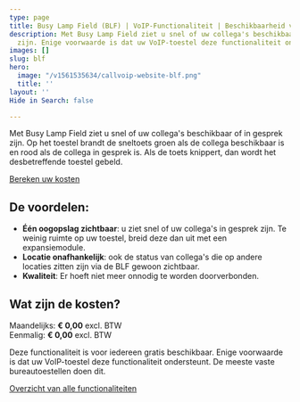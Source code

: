 ```yaml
---
type: page
title: Busy Lamp Field (BLF) | VoIP-Functionaliteit | Beschikbaarheid van collega's
description: Met Busy Lamp Field ziet u snel of uw collega's beschikbaar of in gesprek
  zijn. Enige voorwaarde is dat uw VoIP-toestel deze functionaliteit ondersteunt.
images: []
slug: blf
hero:
  image: "/v1561535634/callvoip-website-blf.png"
  title: ''
layout: ''
Hide in Search: false

---
```

Met Busy Lamp Field ziet u snel of uw collega's beschikbaar of in gesprek zijn. Op het toestel brandt de sneltoets groen als de collega beschikbaar is en rood als de collega in gesprek is. Als de toets knippert, dan wordt het desbetreffende toestel gebeld.

<a href="/calculator/" class="button">Bereken uw kosten</a>

## De voordelen:

* **Één oogopslag zichtbaar**: u ziet snel of uw collega's in gesprek zijn. Te weinig ruimte op uw toestel, breid deze dan uit met een expansiemodule.
* **Locatie onafhankelijk**: ook de status van collega's die op andere locaties zitten zijn via de BLF gewoon zichtbaar.
* **Kwaliteit**: Er hoeft niet meer onnodig te worden doorverbonden.

## Wat zijn de kosten?

Maandelijks: **€ 0,00** excl. BTW  
Eenmalig: **€ 0,00** excl. BTW

Deze functionaliteit is voor iedereen gratis beschikbaar. Enige voorwaarde is dat uw VoIP-toestel deze functionaliteit ondersteunt. De meeste vaste bureautoestellen doen dit.

<a href="/telefonie/functionaliteiten/" class="button">Overzicht van alle functionaliteiten</a>